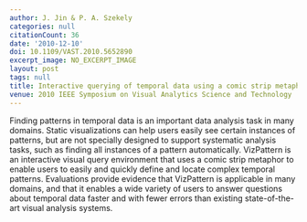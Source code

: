 ```yaml
---
author: J. Jin & P. A. Szekely
categories: null
citationCount: 36
date: '2010-12-10'
doi: 10.1109/VAST.2010.5652890
excerpt_image: NO_EXCERPT_IMAGE
layout: post
tags: null
title: Interactive querying of temporal data using a comic strip metaphor
venue: 2010 IEEE Symposium on Visual Analytics Science and Technology
---
```

Finding patterns in temporal data is an important data analysis task in many domains. Static visualizations can help users easily see certain instances of patterns, but are not specially designed to support systematic analysis tasks, such as finding all instances of a pattern automatically. VizPattern is an interactive visual query environment that uses a comic strip metaphor to enable users to easily and quickly define and locate complex temporal patterns. Evaluations provide evidence that VizPattern is applicable in many domains, and that it enables a wide variety of users to answer questions about temporal data faster and with fewer errors than existing state-of-the-art visual analysis systems.
